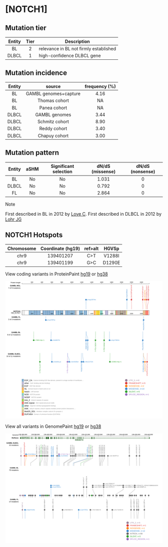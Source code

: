 # [NOTCH1]

## Mutation tier

|Entity|Tier|Description                           |
|:------:|:----:|--------------------------------------|
|BL    |2   |relevance in BL not firmly established|
|DLBCL |1   |high-confidence DLBCL gene            |
## Mutation incidence

|Entity|source               |frequency (%)|
|:------:|:---------------------:|:-------------:|
|BL    |GAMBL genomes+capture|4.16         |
|BL    |Thomas cohort        |  NA         |
|BL    |Panea cohort         |  NA         |
|DLBCL |GAMBL genomes        |3.44         |
|DLBCL |Schmitz cohort       |8.90         |
|DLBCL |Reddy cohort         |3.40         |
|DLBCL |Chapuy cohort        |3.00         |

## Mutation pattern

|Entity|aSHM|Significant selection|dN/dS (missense)|dN/dS (nonsense)|
|:------:|:----:|:---------------------:|:----------------:|:----------------:|
|BL    |No  |No                   |1.031           |0               |
|DLBCL |No  |No                   |0.792           |0               |
|FL    |No  |No                   |2.864           |0               |


> [!NOTE]
> First described in BL in 2012 by [Love C](https://pubmed.ncbi.nlm.nih.gov/23143597). First described in DLBCL in 2012 by [Lohr JG](https://pubmed.ncbi.nlm.nih.gov/22343534)


 ## NOTCH1 Hotspots

| Chromosome |Coordinate (hg19) | ref>alt | HGVSp | 
 | :---:| :---: | :--: | :---: |
| chr9 | 139401207 | C>T | V1288I |
| chr9 | 139401199 | G>C | D1290E |

View coding variants in ProteinPaint [hg19](https://www.bcgsc.ca/downloads/morinlab/GAMBL/test/genes/NOTCH1_protein.html)  or [hg38](https://www.bcgsc.ca/downloads/morinlab/GAMBL/test/genes/NOTCH1_protein_hg38.html)

![image](images/proteinpaint/NOTCH1_NM_017617.svg)

View all variants in GenomePaint [hg19](https://www.bcgsc.ca/downloads/morinlab/GAMBL/test/genes/NOTCH1.html)  or [hg38](https://www.bcgsc.ca/downloads/morinlab/GAMBL/test/genes/NOTCH1_hg38.html)

![image](images/proteinpaint/NOTCH1.svg)
